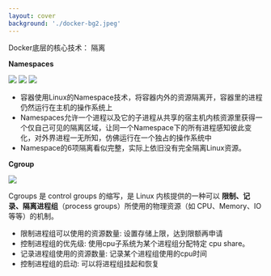 ```yaml
---
layout: cover
background: './docker-bg2.jpeg'
---
```


<gradient-text class="text-sm font-bold text-yellow">
  Docker底层的核心技术： 隔离
</gradient-text>

<div class="flex justify-around gap-20">
  <div class="text-sm w-120">

  **Namespaces**

  <carousel arrow draggable class="w-100 h-53">
    <Image class="w-100 rounded" src="./docker 隔离机制.png" />
    <Image class="w-100 rounded" src="./docker进程隔离.svg" />
    <Image class="w-100 rounded" src="./docker 资源隔离.png" />
  </carousel>

  - 容器使用Linux的Namespace技术，将容器内外的资源隔离开，容器里的进程仍然运行在主机的操作系统上
  - Namespaces允许一个进程以及它的子进程从共享的宿主机内核资源里获得一个仅自己可见的隔离区域，让同一个Namespace下的所有进程感知彼此变化，对外界进程一无所知，仿佛运行在一个独占的操作系统中
  - Namespace的6项隔离看似完整，实际上依旧没有完全隔离Linux资源。 

  </div>

  <div>

  **Cgroup**

  <Image class="w-80 bg-white py-5 px-5 rounded" src="./docker cgroup.png" />
  <p class="text-xs bg-white text-black py-1 px-1 rounded">
  Cgroups 是 control groups 的缩写，是 Linux 内核提供的一种可以 <b>限制、记录、隔离进程组</b>（process groups）所使用的物理资源（如 CPU、Memory、IO 等等）的机制。
  </p>

  <ul class="text-sm">
    <li>限制进程组可以使用的资源数量: 设置存储上限，达到限额再申请 </li>
    <li>控制进程组的优先级: 使用cpu子系统为某个进程组分配特定 cpu share。</li>
    <li>记录进程组使用的资源数量: 记录某个进程组使用的cpu时间</li>
    <li>控制进程组的启动: 可以将进程组挂起和恢复</li>
  </ul>


  </div>
  
</div>







